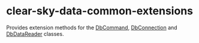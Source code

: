 # clear-sky-data-common-extensions
Provides extension methods for the [DbCommand](https://docs.microsoft.com/en-us/dotnet/api/system.data.common.dbcommand), [DbConnection](https://docs.microsoft.com/en-us/dotnet/api/system.data.common.dbconnection) and [DbDataReader](https://docs.microsoft.com/en-us/dotnet/api/system.data.common.dbdatareader) classes.
